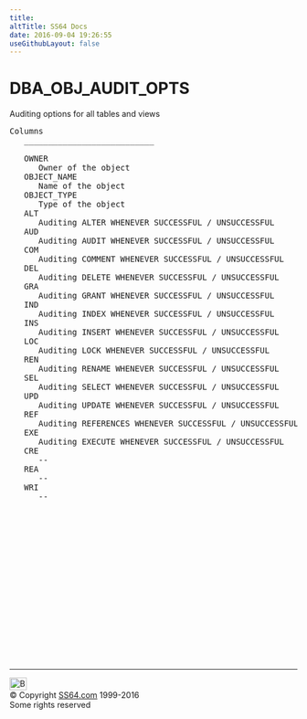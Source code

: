 ```yaml
---
title:
altTitle: SS64 Docs
date: 2016-09-04 19:26:55
useGithubLayout: false
---
```

<!-- #BeginLibraryItem "/Library/head_orad.lbi" --><!-- #EndLibraryItem --><h1>DBA_OBJ_AUDIT_OPTS </h1><p> Auditing options for all tables and views </p> 
 
<pre>Columns
   ___________________________
 
   OWNER
      Owner of the object
   OBJECT_NAME
      Name of the object
   OBJECT_TYPE
      Type of the object
   ALT
      Auditing ALTER WHENEVER SUCCESSFUL / UNSUCCESSFUL
   AUD
      Auditing AUDIT WHENEVER SUCCESSFUL / UNSUCCESSFUL
   COM
      Auditing COMMENT WHENEVER SUCCESSFUL / UNSUCCESSFUL
   DEL
      Auditing DELETE WHENEVER SUCCESSFUL / UNSUCCESSFUL
   GRA
      Auditing GRANT WHENEVER SUCCESSFUL / UNSUCCESSFUL
   IND
      Auditing INDEX WHENEVER SUCCESSFUL / UNSUCCESSFUL
   INS
      Auditing INSERT WHENEVER SUCCESSFUL / UNSUCCESSFUL
   LOC
      Auditing LOCK WHENEVER SUCCESSFUL / UNSUCCESSFUL
   REN
      Auditing RENAME WHENEVER SUCCESSFUL / UNSUCCESSFUL
   SEL
      Auditing SELECT WHENEVER SUCCESSFUL / UNSUCCESSFUL
   UPD
      Auditing UPDATE WHENEVER SUCCESSFUL / UNSUCCESSFUL
   REF
      Auditing REFERENCES WHENEVER SUCCESSFUL / UNSUCCESSFUL (not used)
   EXE
      Auditing EXECUTE WHENEVER SUCCESSFUL / UNSUCCESSFUL
   CRE
      --
   REA
      --
   WRI
      --

</pre><!-- #BeginLibraryItem "/Library/foot_orad.lbi" --><p>
<!-- oracle-footer -->
<ins class="adsbygoogle" style="display:inline-block;width:300px;height:250px" data-ad-client="ca-pub-6140977852749469" data-ad-slot="4275490898"></ins>
<script>
(adsbygoogle = window.adsbygoogle || []).push({});
</script></p>
<hr>
<div id="bl" class="footer"><a href="DBA_OBJ_AUDIT_OPTS.html#"><img src="../images/top.png" width="30" height="22" alt="Back to the Top"></a></div>
<div id="br" class="footer, tagline">© Copyright <a href="../index.html">SS64.com</a> 1999-2016<br>
Some rights reserved</div>
<!-- #EndLibraryItem -->

